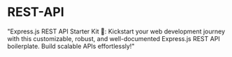 # REST-API
"Express.js REST API Starter Kit 🚀: Kickstart your web development journey with this customizable, robust, and well-documented Express.js REST API boilerplate. Build scalable APIs effortlessly!"

